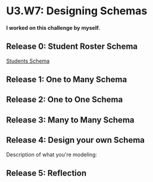 # U3.W7: Designing Schemas


#### I worked on this challenge by myself.


## Release 0: Student Roster Schema
[Students Schema](https://github.com/mendoncakr/phase_0_unit_3/blob/master/week_7/imgs/Students_Schema.png)


## Release 1: One to Many Schema
<!-- display your image inline here -->


## Release 2: One to One Schema
<!-- display your image inline here -->


## Release 3: Many to Many Schema
<!-- display your image inline here -->


## Release 4: Design your own Schema
Description of what you're modeling: 

<!-- display your one-to-one image inline here -->
<!-- display your many-to-many image inline here -->

## Release 5: Reflection
